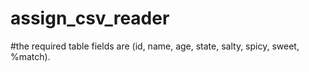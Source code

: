 # assign_csv_reader

#the required table fields are (id, name, age, state, salty, spicy, sweet, %match).
